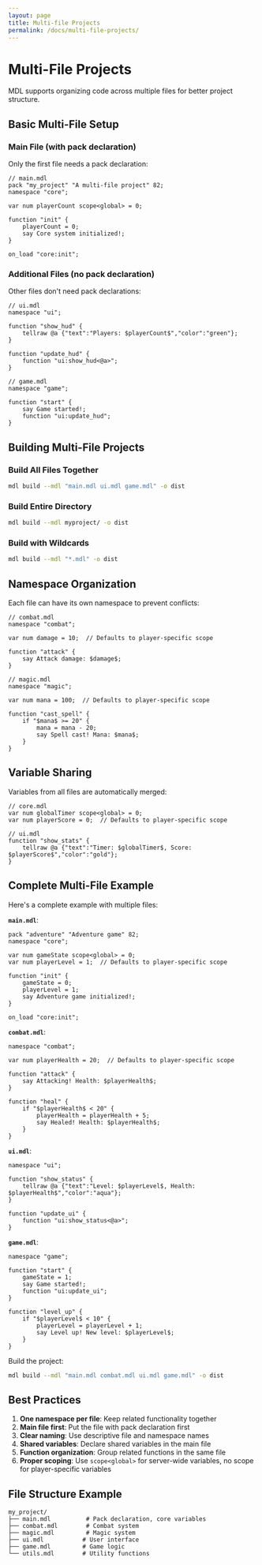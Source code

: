 ```yaml
---
layout: page
title: Multi-file Projects
permalink: /docs/multi-file-projects/
---
```


# Multi-File Projects

MDL supports organizing code across multiple files for better project structure.

## Basic Multi-File Setup

### Main File (with pack declaration)

Only the first file needs a pack declaration:

```mdl
// main.mdl
pack "my_project" "A multi-file project" 82;
namespace "core";

var num playerCount scope<global> = 0;

function "init" {
    playerCount = 0;
    say Core system initialized!;
}

on_load "core:init";
```

### Additional Files (no pack declaration)

Other files don't need pack declarations:

```mdl
// ui.mdl
namespace "ui";

function "show_hud" {
    tellraw @a {"text":"Players: $playerCount$","color":"green"};
}

function "update_hud" {
    function "ui:show_hud<@a>";
}
```

```mdl
// game.mdl
namespace "game";

function "start" {
    say Game started!;
    function "ui:update_hud";
}
```

## Building Multi-File Projects

### Build All Files Together

```bash
mdl build --mdl "main.mdl ui.mdl game.mdl" -o dist
```

### Build Entire Directory

```bash
mdl build --mdl myproject/ -o dist
```

### Build with Wildcards

```bash
mdl build --mdl "*.mdl" -o dist
```

## Namespace Organization

Each file can have its own namespace to prevent conflicts:

```mdl
// combat.mdl
namespace "combat";

var num damage = 10;  // Defaults to player-specific scope

function "attack" {
    say Attack damage: $damage$;
}
```

```mdl
// magic.mdl
namespace "magic";

var num mana = 100;  // Defaults to player-specific scope

function "cast_spell" {
    if "$mana$ >= 20" {
        mana = mana - 20;
        say Spell cast! Mana: $mana$;
    }
}
```

## Variable Sharing

Variables from all files are automatically merged:

```mdl
// core.mdl
var num globalTimer scope<global> = 0;
var num playerScore = 0;  // Defaults to player-specific scope
```

```mdl
// ui.mdl
function "show_stats" {
    tellraw @a {"text":"Timer: $globalTimer$, Score: $playerScore$","color":"gold"};
}
```

## Complete Multi-File Example

Here's a complete example with multiple files:

**`main.mdl`**:
```mdl
pack "adventure" "Adventure game" 82;
namespace "core";

var num gameState scope<global> = 0;
var num playerLevel = 1;  // Defaults to player-specific scope

function "init" {
    gameState = 0;
    playerLevel = 1;
    say Adventure game initialized!;
}

on_load "core:init";
```

**`combat.mdl`**:
```mdl
namespace "combat";

var num playerHealth = 20;  // Defaults to player-specific scope

function "attack" {
    say Attacking! Health: $playerHealth$;
}

function "heal" {
    if "$playerHealth$ < 20" {
        playerHealth = playerHealth + 5;
        say Healed! Health: $playerHealth$;
    }
}
```

**`ui.mdl`**:
```mdl
namespace "ui";

function "show_status" {
    tellraw @a {"text":"Level: $playerLevel$, Health: $playerHealth$","color":"aqua"};
}

function "update_ui" {
    function "ui:show_status<@a>";
}
```

**`game.mdl`**:
```mdl
namespace "game";

function "start" {
    gameState = 1;
    say Game started!;
    function "ui:update_ui";
}

function "level_up" {
    if "$playerLevel$ < 10" {
        playerLevel = playerLevel + 1;
        say Level up! New level: $playerLevel$;
    }
}
```

Build the project:
```bash
mdl build --mdl "main.mdl combat.mdl ui.mdl game.mdl" -o dist
```

## Best Practices

1. **One namespace per file**: Keep related functionality together
2. **Main file first**: Put the file with pack declaration first
3. **Clear naming**: Use descriptive file and namespace names
4. **Shared variables**: Declare shared variables in the main file
5. **Function organization**: Group related functions in the same file
6. **Proper scoping**: Use `scope<global>` for server-wide variables, no scope for player-specific variables

## File Structure Example

```
my_project/
├── main.mdl          # Pack declaration, core variables
├── combat.mdl        # Combat system
├── magic.mdl         # Magic system
├── ui.mdl           # User interface
├── game.mdl         # Game logic
└── utils.mdl        # Utility functions
```
